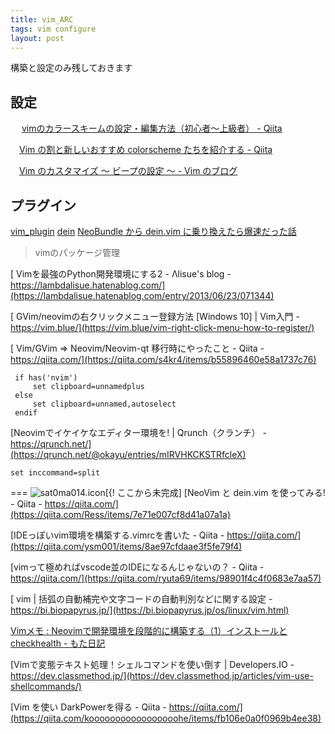 ```yaml
---
title: vim_ARC
tags: vim configure
layout: post
---
```


構築と設定のみ残しておきます
## 設定
　 [vimのカラースキームの設定・編集方法（初心者〜上級者） - Qiita](https://qiita.com/sff1019/items/3f73856b78d7fa2731c7#1-%E8%87%AA%E5%88%86%E3%81%AEpc%E4%B8%8A%E3%81%AB%E3%83%80%E3%82%A6%E3%83%B3%E3%83%AD%E3%83%BC%E3%83%89%E3%81%97%E3%81%A6%E4%BD%BF%E7%94%A8)

　[Vim の割と新しいおすすめ colorscheme たちを紹介する - Qiita](https://qiita.com/lesguillemets/items/f4cdf359a89585ad1324)

　[Vim のカスタマイズ 〜 ビープの設定 〜 - Vim のブログ](http://vimblog.hatenablog.com/entry/vimrc_set_bell_options)

## プラグイン
  [vim_plugin](scrapbox.io/sat0ma014/vim_plugin)
  [dein](scrapbox.io/sat0ma014/dein)
  [ NeoBundle から dein.vim に乗り換えたら爆速だった話](https://qiita.com/delphinus/items/00ff2c0ba972c6e41542)

>vimのパッケージ管理

[ Vimを最強のPython開発環境にする2 - Λlisue's blog - https://lambdalisue.hatenablog.com/](https://lambdalisue.hatenablog.com/entry/2013/06/23/071344)

[ GVim/neovimの右クリックメニュー登録方法 \[Windows 10\] \| Vim入門 - https://vim.blue/](https://vim.blue/vim-right-click-menu-how-to-register/)


[ Vim/GVim => Neovim/Neovim-qt 移行時にやったこと - Qiita - https://qiita.com/](https://qiita.com/s4kr4/items/b55896460e58a1737c76)
```vim: ~/.config/nvic/init.vim
 if has('nvim')
     set clipboard=unnamedplus
 else
     set clipboard=unnamed,autoselect
 endif
```

[Neovimでイケイケなエディター環境を! \| Qrunch（クランチ） - https://qrunch.net/](https://qrunch.net/@okayu/entries/mIRVHKCKSTRfcleX) 

 `set inccommand=split`

===
![sat0ma014.icon](scrapbox.io/sat0ma014.icon)[{! ここから未完成]
[NeoVim と dein.vim を使ってみる! - Qiita - https://qiita.com/](https://qiita.com/Ress/items/7e71e007cf8d41a07a1a)

[IDEっぽいvim環境を構築する.vimrcを書いた - Qiita - https://qiita.com/](https://qiita.com/ysm001/items/8ae97cfdaae3f5fe79f4) 

[vimって極めればvscode並のIDEになるんじゃないの？ - Qiita - https://qiita.com/](https://qiita.com/ryuta69/items/98901f4c4f0683e7aa57) 

[ vim \| 括弧の自動補完や文字コードの自動判別などに関する設定 - https://bi.biopapyrus.jp/](https://bi.biopapyrus.jp/os/linux/vim.html)

[Vimメモ : Neovimで開発環境を段階的に構築する（1）インストールとcheckhealth - もた日記](https://wonderwall.hatenablog.com/entry/2019/07/28/230000)


[Vimで変態テキスト処理！シェルコマンドを使い倒す \| Developers.IO - https://dev.classmethod.jp/](https://dev.classmethod.jp/articles/vim-use-shellcommands/)

[Vim を使い DarkPowerを得る - Qiita - https://qiita.com/](https://qiita.com/kooooooooooooooooohe/items/fb106e0a0f0969b4ee38)
